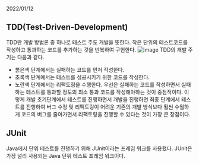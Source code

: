 2022/01/12

## TDD(Test-Driven-Development)
TDD란 개발 방법론 중 하나로 테스트 주도 개발을 뜻한다. 작은 단위의 테스트코드를 작성하고 통과하는 코드를 추가하는 것을 반복하여 
구현한다. 
![image](https://user-images.githubusercontent.com/81364044/149149356-dc42b48f-658a-4c17-9c97-62a78ff0e661.png)
TDD의 개발 주기는 다음과 같다.  
* 붉은색 단계에서는 실패하는 코드를 먼저 작성한다.
* 초록색 단계에서는 테스트를 성공시키기 위한 코드를 작성한다.
* 노란색 단계에서는 리팩토링을 수행한다.
우선은 실패하는 코드를 작성하면서 실패하는 테스트를 통과할 정도의 최소 통과 코드를 작성해야하는 것이 중점적이다. 이렇게 개발 초기단계에서 
테스트를 진행하면서 개발을 진행하면 최종 단계에서 테스트를 진행하여 버그 수정 및 리팩토링이 어려운 기존의 개발 방식보다 
훨씬 수월하게 코드의 버그를 줄여가면서 리팩토링을 진행할 수 있다는 것이 가장 큰 장점이다.  

## JUnit
Java에서 단위 테스트를 진행하기 위해 JUnit이라는 프레임 워크를 사용했다. JUnit은 가장 널리 사용되는 Java 단위 테스트 프레임 워크이다.
